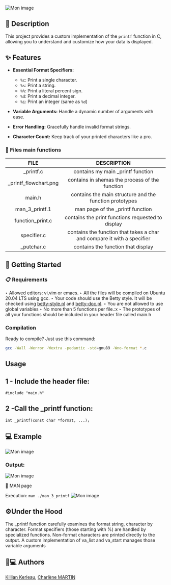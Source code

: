 ![Mon image](https://imgur.com/lNtgnEz.png)
                                        
## 📄 Description

This project provides a custom implementation of the `printf` function in C, allowing you to understand and customize how your data is displayed.

## ✨ Features

* **Essential Format Specifiers:**
    * `%c`: Print a single character.
    * `%s`: Print a string.
    * `%%`: Print a literal percent sign.
    * `%d`: Print a decimal integer.
    * `%i`: Print an integer (same as `%d`)
    

* **Variable Arguments:** Handle a dynamic number of arguments with ease.
* **Error Handling:** Gracefully handle invalid format strings.
* **Character Count:** Keep track of your printed characters like a pro.
### 📂 Files main functions
| FILE	|DESCRIPTION|
|:---:|:---:|
|_printf.c	|contains my main _printf function|
|_printf_flowchart.png	|contains in shemas the process of the function|
|main.h	|contains the main structure and the function prototypes|
|man_3_printf.1	|man page of the _printf function
|function_print.c	|contains the print functions requested to display|
|specifier.c	|contains the function that takes a char and compare it with a specifier|
|_putchar.c|contains the function that display|

## 🚀 Getting Started

### 📋 Requirements


‣ Allowed editors: vi,vim or emacs.
‣ All the files will be compiled on Ubuntu 20.04 LTS using gcc.
‣ Your code should use the Betty style. It will be checked using [betty-style.pl](https://github.com/hs-hq/Betty/blob/main/betty-style.pl) and [betty-doc.pl](https://github.com/hs-hq/Betty/blob/main/betty-doc.pl).
‣ You are not allowed to use global variables
‣ No more than 5 functions per file.:x
‣ The prototypes of all your functions should be included in your header file called main.h


### Compilation

Ready to compile? Just use this command:

```bash
gcc -Wall -Werror -Wextra -pedantic -std=gnu89 -Wno-format *.c
```

## Usage

## 1 - Include the header file:

```
#include "main.h"
```

## 2 -Call the _printf function:
```
int _printf(const char *format, ...);
```
## 💻 Example


![Mon image](https://imgur.com/g1bx61j.png)

### Output:

![Mon image](https://imgur.com/nYLd0H1.png)

📘 MAN page

Execution: `man ./man_3_printf`
![Mon image](https://imgur.com/V3Zqf5T.png)

## ⚙️Under the Hood

The _printf function carefully examines the format string, character by character.
Format specifiers (those starting with %) are handled by specialized functions.
Non-format characters are printed directly to the output.                                                                   A custom implementation of va_list and va_start manages those variable arguments

## 🧑💻 Authors
[Killian Kerleau](https://github.com/Kraoshin),
[Charlène MARTIN](https://github.com/Knarta)
